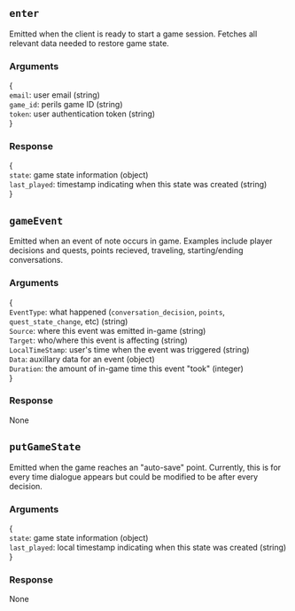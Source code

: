## `enter`
Emitted when the client is ready to start a game session. Fetches all relevant data needed to restore game state.

### Arguments
{ \
    `email`: user email (string) \
    `game_id`: perils game ID (string) \
    `token`: user authentication token (string) \
}

### Response
{\
    `state`: game state information (object) \
    `last_played`: timestamp indicating when this state was created (string)\
}

## `gameEvent`
Emitted when an event of note occurs in game. Examples include player decisions and quests, points recieved, traveling, starting/ending conversations.

### Arguments
{ \
    `EventType`: what happened (`conversation_decision`, `points`, `quest_state_change`, etc) (string) \
    `Source`: where this event was emitted in-game (string) \
    `Target`: who/where this event is affecting (string) \
    `LocalTimeStamp`: user's time when the event was triggered (string) \
    `Data`: auxillary data for an event (object) \
    `Duration`: the amount of in-game time this event "took" (integer) \
}
### Response
None

## `putGameState`
Emitted when the game reaches an "auto-save" point. Currently, this is for every time dialogue appears but could be modified to be after every decision.

### Arguments
{ \
    `state`: game state information (object) \
    `last_played`: local timestamp indicating when this state was created (string) \
}

### Response
None